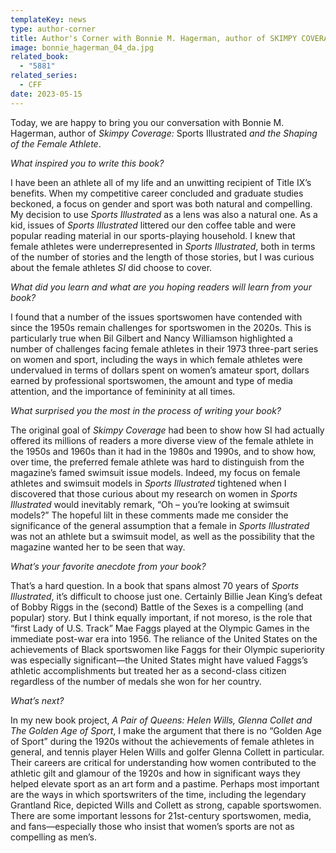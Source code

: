 ```yaml
---
templateKey: news
type: author-corner
title: Author's Corner with Bonnie M. Hagerman, author of SKIMPY COVERAGE
image: bonnie_hagerman_04_da.jpg
related_book:
  - "5881"
related_series:
  - CFF
date: 2023-05-15
---
```

Today, we are happy to bring you our conversation with Bonnie M. Hagerman, author of *Skimpy Coverage:* Sports Illustrated *and the Shaping of the Female Athlete*.

*What inspired you to write this book?* 

I have been an athlete all of my life and an unwitting recipient of Title IX’s benefits. When my competitive career concluded and graduate studies beckoned, a focus on gender and sport was both natural and compelling. My decision to use *Sports Illustrated* as a lens was also a natural one. As a kid, issues of *Sports Illustrated* littered our den coffee table and were popular reading material in our sports-playing household. I knew that female athletes were underrepresented in *Sports Illustrated*, both in terms of the number of stories and the length of those stories, but I was curious about the female athletes *SI* did choose to cover. 

*What did you learn and what are you hoping readers will learn from your book?* 

I found that a number of the issues sportswomen have contended with since the 1950s remain challenges for sportswomen in the 2020s. This is particularly true when Bil Gilbert and Nancy Williamson highlighted a number of challenges facing female athletes in their 1973 three-part series on women and sport, including the ways in which female athletes were undervalued in terms of dollars spent on women’s amateur sport, dollars earned by professional sportswomen, the amount and type of media attention, and the importance of femininity at all times.

*What surprised you the most in the process of writing your book?* 

The original goal of *Skimpy Coverage* had been to show how SI had actually offered its millions of readers a more diverse view of the female athlete in the 1950s and 1960s than it had in the 1980s and 1990s, and to show how, over time, the preferred female athlete was hard to distinguish from the magazine’s famed swimsuit issue models. Indeed, my focus on female athletes and swimsuit models in *Sports Illustrated* tightened when I discovered that those curious about my research on women in *Sports Illustrated* would inevitably remark, “Oh – you’re looking at swimsuit models?” The hopeful lilt in these comments made me consider the significance of the general assumption that a female in *Sports Illustrated* was not an athlete but a swimsuit model, as well as the possibility that the magazine wanted her to be seen that way.

*What’s your favorite anecdote from your book?*

That’s a hard question. In a book that spans almost 70 years of *Sports Illustrated*, it’s difficult to choose just one. Certainly Billie Jean King’s defeat of Bobby Riggs in the (second) Battle of the Sexes is a compelling (and popular) story. But I think equally important, if not moreso, is the role that “first Lady of U.S. Track” Mae Faggs played at the Olympic Games in the immediate post-war era into 1956. The reliance of the United States on the achievements of Black sportswomen like Faggs for their Olympic superiority was especially significant—the United States might have valued Faggs’s athletic accomplishments but treated her as a second-class citizen regardless of the number of medals she won for her country. 

*What’s next?* 

In my new book project, *A Pair of Queens: Helen Wills, Glenna Collet and The Golden Age of Sport*, I make the argument that there is no “Golden Age of Sport” during the 1920s without the achievements of female athletes in general, and tennis player Helen Wills and golfer Glenna Collett in particular. Their careers are critical for understanding how women contributed to the athletic gilt and glamour of the 1920s and how in significant ways they helped elevate sport as an art form and a pastime. Perhaps most important are the ways in which sportswriters of the time, including the legendary Grantland Rice, depicted Wills and Collett as strong, capable sportswomen. There are some important lessons for 21st-century sportswomen, media, and fans—especially those who insist that women’s sports are not as compelling as men’s.